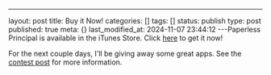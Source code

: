 ---
layout: post
title: Buy it Now!
categories: []
tags: []
status: publish
type: post
published: true
meta: {}
last_modified_at: 2024-11-07 23:44:12
---Paperless Principal is available in the iTunes Store. Click 
[here](http://itunes.apple.com/us/book/paperless-principal/id558201943?mt=11) to get it now! ​

​For the next couple days, I'll be giving away some great apps. See the 
[contest post](http://paperlessprincipal.com/2012/9/1/submitted) for more information. 
